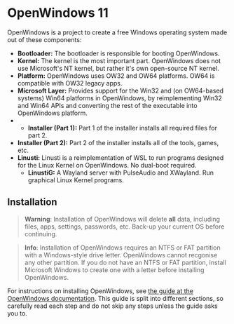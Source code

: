 # OpenWindows 11
OpenWindows is a project to create a free Windows operating system made out of these components:
* **Bootloader:** The bootloader is responsible for booting OpenWindows.
* **Kernel:** The kernel is the most important part. OpenWindows does not use Microsoft's
  NT kernel, but rather it's own open-source NT kernel.
* **Platform:** OpenWindows uses OW32 and OW64 platforms. OW64 is compatible with OW32 legacy
  apps.
* **Microsoft Layer:** Provides support for the Win32 and (on OW64-based systems) Win64
  platforms in OpenWindows, by reimplementing Win32 and Win64 APIs and converting the rest
  of the executable into OpenWindows platform.
* * **Installer (Part 1):** Part 1 of the installer installs all required files for part 2.
* **Installer (Part 2):** Part 2 of the installer installs all of the tools, games, etc.
* **Linusti:** Linusti is a reimplementation of WSL to run programs designed for the Linux
  Kernel on OpenWindows. No dual-boot required.
  * **LinustiG:** A Wayland server with PulseAudio and XWayland. Run graphical Linux
    Kernel programs.
## Installation
> **Warning**: Installation of OpenWindows will delete **all** data, including files,
  apps, settings, passwords, etc. Back-up your current OS before continuing.

> **Info**: Installation of OpenWindows requires an NTFS or FAT partition with a Windows-style
  drive letter. OpenWindows cannot recgonise any other partition. If you do not have an NTFS
  or FAT partition, install Microsoft Windows to create one with a letter before installing
  OpenWindows.

For instructions on installing OpenWindows, see [the guide at the OpenWindows documentation][docs].
This guide is split into different sections, so carefully read each step and do not skip
any steps unless the guide asks you to.

 [docs]: https://freent-project.github.com/openwindows-docs/install

